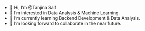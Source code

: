 - 👋 Hi, I’m @Tanjina Saif
- 👀 I’m interested in Data Analysis & Machine Learning.
- 🌱 I’m currently learning Backend Development & Data Analysis.
- 💞️ I’m looking forward to collaborate in the near future.

<!---
TanjinaSaif/TanjinaSaif is a ✨ special ✨ repository because its `README.md` (this file) appears on your GitHub profile.
You can click the Preview link to take a look at your changes.
--->
